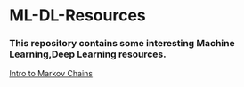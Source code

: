 # ML-DL-Resources
### This repository contains some interesting Machine Learning,Deep Learning resources.

[Intro to Markov Chains](https://towardsdatascience.com/introduction-to-markov-chains-50da3645a50d)
